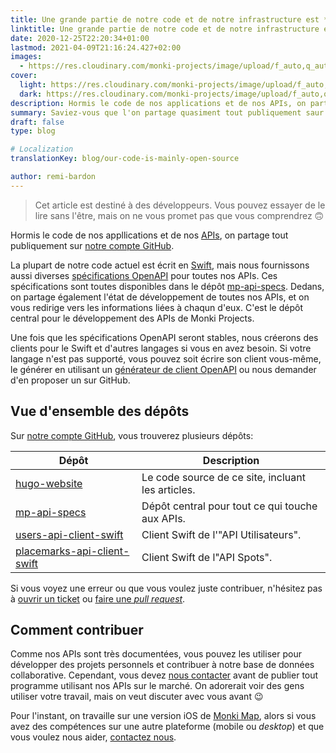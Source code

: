 ```yaml
---
title: Une grande partie de notre code et de notre infrastructure est *open-source*, n'hésitez pas à contribuer!
linktitle: Une grande partie de notre code et de notre infrastructure est *open-source*, n'hésitez pas à contribuer! | Blog Monki Projects
date: 2020-12-25T22:20:34+01:00
lastmod: 2021-04-09T21:16:24.427+02:00
images:
  - https://res.cloudinary.com/monki-projects/image/upload/f_auto,q_auto,dpr_auto,w_auto/v1617994923/website/fr/uploads/articles/notre-code-est-principalement-open-source/cover-light
cover:
  light: https://res.cloudinary.com/monki-projects/image/upload/f_auto,q_auto,dpr_auto,w_auto/v1617994923/website/fr/uploads/articles/notre-code-est-principalement-open-source/cover-light
  dark: https://res.cloudinary.com/monki-projects/image/upload/f_auto,q_auto,dpr_auto,w_auto/v1617994923/website/fr/uploads/articles/notre-code-est-principalement-open-source/cover-dark
description: Hormis le code de nos applications et de nos APIs, on partage tout publiquement sur notre compte GitHub.
summary: Saviez-vous que l'on partage quasiment tout publiquement saur notre compte GitHub ? Dans cet article, on vous explique tout ce qu'il s'y passe.
draft: false
type: blog

# Localization
translationKey: blog/our-code-is-mainly-open-source

author: remi-bardon
---
```


> Cet article est destiné à des développeurs. Vous pouvez essayer de le lire sans l'être, mais on ne vous promet pas que vous comprendrez 🙃

Hormis le code de nos appllications et de nos [APIs](https://fr.wikipedia.org/wiki/Interface_de_programmation), on partage tout publiquement sur [notre compte GitHub](https://github.com/MonkiProjects).

La plupart de notre code actuel est écrit en [Swift](https://swift.org), mais nous fournissons aussi diverses [spécifications OpenAPI](https://swagger.io/specification/) pour toutes nos APIs. Ces spécifications sont toutes disponibles dans le dépôt [mp-api-specs](https://github.com/MonkiProjects/mp-api-specs). Dedans, on partage également l'état de développement de toutes nos APIs, et on vous redirige vers les informations liées à chaqun d'eux. C'est le dépôt central pour le développement des APIs de Monki Projects.

Une fois que les spécifications OpenAPI seront stables, nous créerons des clients pour le Swift et d'autres langages si vous en avez besoin. Si votre langage n'est pas supporté, vous pouvez soit écrire son client vous-même, le générer en utilisant un [générateur de client OpenAPI](https://openapi-generator.tech/docs/generators#client-generators) ou nous demander d'en proposer un sur GitHub.

## Vue d'ensemble des dépôts

Sur [notre compte GitHub](https://github.com/MonkiProjects), vous trouverez plusieurs dépôts:

| Dépôt | Description |
| --- | --- |
| [hugo-website](https://github.com/MonkiProjects/hugo-website) | Le code source de ce site, incluant les articles. |
| [mp-api-specs](https://github.com/MonkiProjects/mp-api-specs) | Dépôt central pour tout ce qui touche aux APIs. |
| [users-api-client-swift](https://github.com/MonkiProjects/users-api-client-swift) | Client Swift de l'"API Utilisateurs". |
| [placemarks-api-client-swift](https://github.com/MonkiProjects/placemarks-api-client-swift) | Client Swift de l"API Spots". |

Si vous voyez une erreur ou que vous voulez juste contribuer, n'hésitez pas à [ouvrir un ticket](https://github.com/MonkiProjects/hugo-website/issues/new) ou [faire une *pull request*](https://docs.github.com/en/free-pro-team@latest/github/collaborating-with-issues-and-pull-requests/proposing-changes-to-your-work-with-pull-requests).

## Comment contribuer

Comme nos APIs sont très documentées, vous pouvez les utiliser pour développer des projets personnels et contribuer à notre base de données collaborative. Cependant, vous devez [nous contacter](/contact) avant de publier tout programme utilisant nos APIs sur le marché. On adorerait voir des gens utiliser votre travail, mais on veut discuter avec vous avant 😉

Pour l'instant, on travaille sur une version iOS de [Monki Map](/apps/monki-map), alors si vous avez des compétences sur une autre plateforme (mobile ou *desktop*) et que vous voulez nous aider, [contactez nous](/contact).
